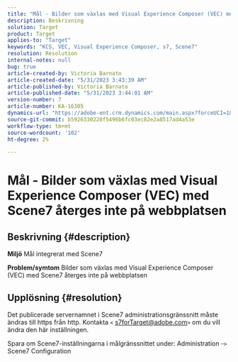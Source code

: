 ```yaml
---
title: "Mål - Bilder som växlas med Visual Experience Composer (VEC) med Scene7 återges inte på webbplatsen"
description: Beskrivning
solution: Target
product: Target
applies-to: "Target"
keywords: "KCS, VEC, Visual Experience Composer, s7, Scene7"
resolution: Resolution
internal-notes: null
bug: true
article-created-by: Victoria Barnato
article-created-date: "5/31/2023 3:43:39 AM"
article-published-by: Victoria Barnato
article-published-date: "5/31/2023 3:44:01 AM"
version-number: 7
article-number: KA-16305
dynamics-url: "https://adobe-ent.crm.dynamics.com/main.aspx?forceUCI=1&pagetype=entityrecord&etn=knowledgearticle&id=717b5d51-65ff-ed11-8f6e-6045bd006149"
source-git-commit: b5926330228f5496b6fc03ec82e2a8517ad4a53e
workflow-type: tm+mt
source-wordcount: '102'
ht-degree: 2%

---
```


# Mål - Bilder som växlas med Visual Experience Composer (VEC) med Scene7 återges inte på webbplatsen

## Beskrivning {#description}

<b>Miljö</b>
Mål integrerat med Scene7

<b>Problem/symtom</b>
Bilder som växlas med Visual Experience Composer (VEC) med Scene7 återges inte på webbplatsen


## Upplösning {#resolution}


Det publicerade servernamnet i Scene7 administrationsgränssnitt måste ändras till https från http. Kontakta `<` [s7forTarget@adobe.com](mailto:s7forTarget@adobe.com)`>`  om du vill ändra den här inställningen.

Spara om Scene7-inställningarna i målgränssnittet under: Administration -`>`  Scene7 Configuration




